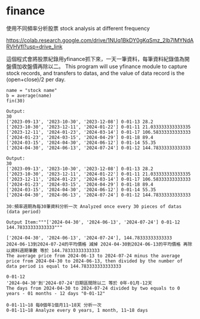 # finance
使用不同頻率分析股票 stock analysis at different frequency

https://colab.research.google.com/drive/1NUq1BkDY0gKqSmz_2Ib7IMYNdARVHVfl?usp=drive_link

這個程式會將股票紀錄用yfinance抓下來，一天一筆資料，每筆資料紀錄值為開盤價加收盤價再除以二。
This program will use yfinance module to capture stock records, and transfers to datas, and the value of data record is the (open+close)/2 per day.

```
name = "stock name"
b = average(name)
fin(30)

Output:
30
['2023-09-13', '2023-10-30', '2023-12-08'] 0-01-13 28.2
['2023-10-30', '2023-12-11', '2024-01-22'] 0-01-11 21.033333333333335
['2023-12-11', '2024-01-23', '2024-03-14'] 0-01-17 106.58333333333333
['2024-01-23', '2024-03-15', '2024-04-29'] 0-01-18 89.4
['2024-03-15', '2024-04-30', '2024-06-12'] 0-01-14 55.35
['2024-04-30', '2024-06-13', '2024-07-24'] 0-01-12 144.78333333333333
```

```
Output:
30
['2023-09-13', '2023-10-30', '2023-12-08'] 0-01-13 28.2
['2023-10-30', '2023-12-11', '2024-01-22'] 0-01-11 21.033333333333335
['2023-12-11', '2024-01-23', '2024-03-14'] 0-01-17 106.58333333333333
['2024-01-23', '2024-03-15', '2024-04-29'] 0-01-18 89.4
['2024-03-15', '2024-04-30', '2024-06-12'] 0-01-14 55.35
['2024-04-30', '2024-06-13', '2024-07-24'] 0-01-12 144.78333333333333

30:頻率週期為每30筆資料分析一次 Analyzed once every 30 pieces of datas (data period)

Output Item:"""['2024-04-30', '2024-06-13', '2024-07-24'] 0-01-12 144.78333333333333"""

['2024-04-30', '2024-06-13', '2024-07-24'], 144.78333333333333
2024-06-13到2024-07-24的平均價格 減掉 2024-04-30到2024-06-13的平均價格 再除以資料週期筆數 等於 144.78333333333333
The average price from 2024-06-13 to 2024-07-24 minus the average price from 2024-04-30 to 2024-06-13, then divided by the number of data period is equal to 144.783333333333333

0-01-12
'2024-04-30'到'2024-07-24'日期區間除以二 等於 0年-01月-12天
The days from 2024-04-30 to 2024-07-24 divided by two equals to 0 years - 01 months - 12 days "0-01-12"

0-01-11~18 每0個年1個月11~18天 分析一次
0-01-11~18 Analyze every 0 years, 1 month, 11~18 days
```
